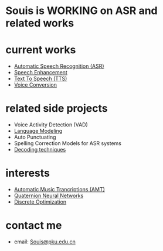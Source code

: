 # Souis is WORKING on ASR and related works

# current works

- [Automatic Speech Recognition (ASR)](ASR.md)
- [Speech Enhancement](SE.md)
- [Text To Speech (TTS)](TTS.md)
- [Voice Conversion](VoiceConversion.md)

# related side projects

- Voice Activity Detection (VAD)
- [Language Modeling](LanguageModeling.md)
- Auto Punctuating
- Spelling Correction Models for ASR systems
- [Decoding techniques](decode.md)

# interests

- [Automatic Music Trancriptions (AMT)](AMT.md)
- [Quaternion Neural Networks](QuaternionNeuralNetworks.md)
- [Discrete Optimization](DiscreteOptimization.md)

# contact me
- email: Souis@pku.edu.cn
